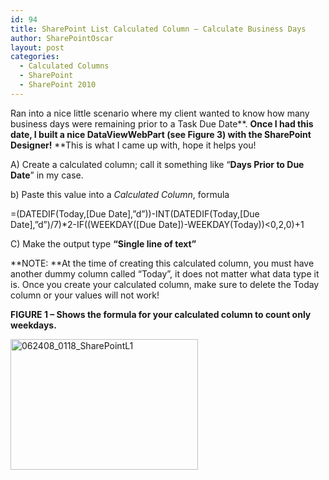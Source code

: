 ```yaml
---
id: 94
title: SharePoint List Calculated Column – Calculate Business Days
author: SharePointOscar
layout: post
categories:
  - Calculated Columns
  - SharePoint
  - SharePoint 2010
---
```

Ran into a nice little scenario where my client wanted to know how many business days were remaining prior to a Task Due Date**. **Once I had this date, I built a nice DataViewWebPart (see Figure 3) with the SharePoint Designer!** **This is what I came up with, hope it helps you!

A) Create a calculated column; call it something like “**Days Prior to Due Date**” in my case.

b) Paste this value into a _Calculated Column_, formula
  
=(DATEDIF(Today,[Due Date],”d”))-INT(DATEDIF(Today,[Due Date],”d”)/7)*2-IF((WEEKDAY([Due Date])-WEEKDAY(Today))<0,2,0)+1

C) Make the output type **“Single line of text”**

**NOTE: **At the time of creating this calculated column, you must have another dummy column called “Today”, it does not matter what data type it is. Once you create your calculated column, make sure to delete the Today column or your values will not work!

**FIGURE 1 – Shows the formula for your calculated column to count only weekdays.**

<img class="alignnone  wp-image-96" alt="062408_0118_SharePointL1" src="http://www.sharepointoscar.com/wp-content/uploads/2014/06/062408_0118_SharePointL1-300x209.png" width="300" height="209" srcset="http://www.sharepointoscar.com/wp-content/uploads/2014/06/062408_0118_SharePointL1-300x209.png 300w, http://www.sharepointoscar.com/wp-content/uploads/2014/06/062408_0118_SharePointL1-220x153.png 220w, http://www.sharepointoscar.com/wp-content/uploads/2014/06/062408_0118_SharePointL1.png 823w" sizes="(max-width: 300px) 100vw, 300px" />